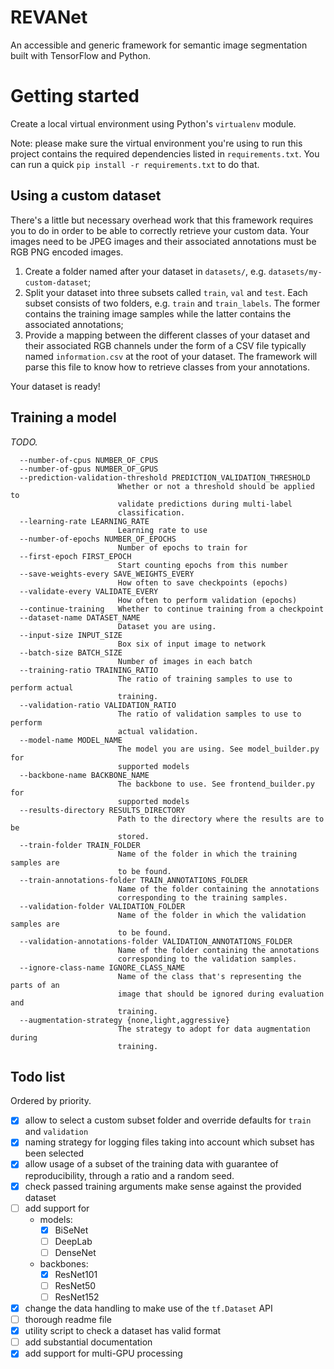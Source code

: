 # REVANet

An accessible and generic framework for semantic image segmentation built with
TensorFlow and Python.

# Getting started

Create a local virtual environment using Python's `virtualenv` module.

Note: please make sure the virtual environment you're using to run this project
contains the required dependencies listed in `requirements.txt`. You can run
a quick `pip install -r requirements.txt` to do that.

## Using a custom dataset

There's a little but necessary overhead work that this framework requires you to
do in order to be able to correctly retrieve your custom data. Your images need
to be JPEG images and their associated annotations must be RGB PNG encoded
images.

1. Create a folder named after your dataset in `datasets/`,
   e.g. `datasets/my-custom-dataset`;
2. Split your dataset into three subsets called `train`, `val` and `test`. Each
   subset consists of two folders, e.g. `train` and `train_labels`. The former
   contains the training image samples while the latter contains the associated
   annotations;
3. Provide a mapping between the different classes of your dataset and their
   associated RGB channels under the form of a CSV file typically named
   `information.csv` at the root of your dataset. The framework will parse this 
   file to know how to retrieve classes from your annotations.

Your dataset is ready!

## Training a model

_TODO._

```
  --number-of-cpus NUMBER_OF_CPUS
  --number-of-gpus NUMBER_OF_GPUS
  --prediction-validation-threshold PREDICTION_VALIDATION_THRESHOLD
                        Whether or not a threshold should be applied to
                        validate predictions during multi-label
                        classification.
  --learning-rate LEARNING_RATE
                        Learning rate to use
  --number-of-epochs NUMBER_OF_EPOCHS
                        Number of epochs to train for
  --first-epoch FIRST_EPOCH
                        Start counting epochs from this number
  --save-weights-every SAVE_WEIGHTS_EVERY
                        How often to save checkpoints (epochs)
  --validate-every VALIDATE_EVERY
                        How often to perform validation (epochs)
  --continue-training   Whether to continue training from a checkpoint
  --dataset-name DATASET_NAME
                        Dataset you are using.
  --input-size INPUT_SIZE
                        Box six of input image to network
  --batch-size BATCH_SIZE
                        Number of images in each batch
  --training-ratio TRAINING_RATIO
                        The ratio of training samples to use to perform actual
                        training.
  --validation-ratio VALIDATION_RATIO
                        The ratio of validation samples to use to perform
                        actual validation.
  --model-name MODEL_NAME
                        The model you are using. See model_builder.py for
                        supported models
  --backbone-name BACKBONE_NAME
                        The backbone to use. See frontend_builder.py for
                        supported models
  --results-directory RESULTS_DIRECTORY
                        Path to the directory where the results are to be
                        stored.
  --train-folder TRAIN_FOLDER
                        Name of the folder in which the training samples are
                        to be found.
  --train-annotations-folder TRAIN_ANNOTATIONS_FOLDER
                        Name of the folder containing the annotations
                        corresponding to the training samples.
  --validation-folder VALIDATION_FOLDER
                        Name of the folder in which the validation samples are
                        to be found.
  --validation-annotations-folder VALIDATION_ANNOTATIONS_FOLDER
                        Name of the folder containing the annotations
                        corresponding to the validation samples.
  --ignore-class-name IGNORE_CLASS_NAME
                        Name of the class that's representing the parts of an
                        image that should be ignored during evaluation and
                        training.
  --augmentation-strategy {none,light,aggressive}
                        The strategy to adopt for data augmentation during
                        training.
```

## Todo list

Ordered by priority.

- [x] allow to select a custom subset folder and override defaults for `train`
  and `validation`
- [x] naming strategy for logging files taking into account which subset has
  been selected
- [x] allow usage of a subset of the training data with guarantee of
  reproducibility, through a ratio and a random seed.
- [x] check passed training arguments make sense against the provided dataset
- [ ] add support for
  - models:
    - [x] BiSeNet
    - [ ] DeepLab
    - [ ] DenseNet
  - backbones:
    - [x] ResNet101
    - [ ] ResNet50
    - [ ] ResNet152
- [x] change the data handling to make use of the `tf.Dataset` API
- [ ] thorough readme file
- [x] utility script to check a dataset has valid format
- [ ] add substantial documentation
- [x] add support for multi-GPU processing

